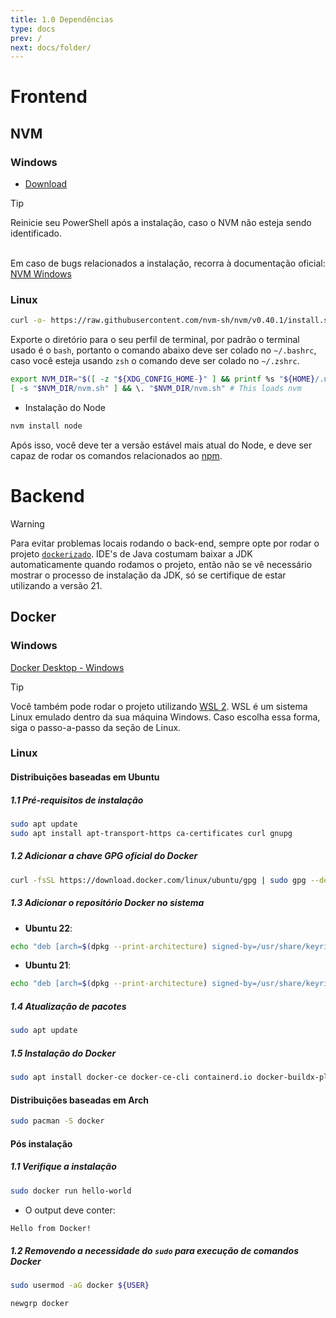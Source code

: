 ```yaml
---
title: 1.0 Dependências
type: docs
prev: /
next: docs/folder/
---
```


# Frontend
## NVM
### Windows
- [Download](https://github.com/coreybutler/nvm/releases)
> [!TIP]
> Reinicie seu PowerShell após a instalação, caso o NVM não esteja sendo identificado.

<br>Em caso de bugs relacionados a instalação, recorra à documentação oficial: [NVM Windows](https://github.com/coreybutler/nvm-windows)

### Linux
```bash
curl -o- https://raw.githubusercontent.com/nvm-sh/nvm/v0.40.1/install.sh | bash
```
Exporte o diretório para o seu perfil de terminal, por padrão o terminal usado é o `bash`, portanto o comando abaixo deve ser colado no `~/.bashrc`, caso você esteja usando `zsh` o comando deve ser colado no `~/.zshrc`.
```bash
export NVM_DIR="$([ -z "${XDG_CONFIG_HOME-}" ] && printf %s "${HOME}/.nvm" || printf %s "${XDG_CONFIG_HOME}/nvm")"
[ -s "$NVM_DIR/nvm.sh" ] && \. "$NVM_DIR/nvm.sh" # This loads nvm
```
- Instalação do Node
```bash
nvm install node
```
Após isso, você deve ter a versão estável mais atual do Node, e deve ser capaz de rodar os comandos relacionados ao [npm](https://www.npmjs.com/).

# Backend

> [!WARNING]
> Para evitar problemas locais rodando o back-end, sempre opte por rodar o projeto [`dockerizado`](https://www.reddit.com/r/Frontend/comments/yvem0t/comment/iwe0mma/?utm_source=share&utm_medium=web3x&utm_name=web3xcss&utm_term=1&utm_content=share_button).
> IDE's de Java costumam baixar a JDK automaticamente quando rodamos o projeto, então não se vê necessário mostrar o processo de instalação da JDK, só se certifique de estar utilizando a versão 21.

## Docker
### Windows
[Docker Desktop - Windows](https://docs.docker.com/desktop/setup/install/windows-install/)

> [!TIP]
> Você também pode rodar o projeto utilizando [WSL 2](https://learn.microsoft.com/pt-br/windows/wsl/install). WSL é um sistema Linux emulado dentro da sua máquina Windows. 
> Caso escolha essa forma, siga o passo-a-passo da seção de Linux.

### Linux

#### Distribuições baseadas em Ubuntu

##### 1.1 Pré-requisitos de instalação
```bash
sudo apt update
sudo apt install apt-transport-https ca-certificates curl gnupg
```
##### 1.2 Adicionar a chave GPG oficial do Docker
```bash
curl -fsSL https://download.docker.com/linux/ubuntu/gpg | sudo gpg --dearmor -o /usr/share/keyrings/docker.gpg
```
##### 1.3 Adicionar o repositório Docker no sistema
- **Ubuntu 22**:
```bash
echo "deb [arch=$(dpkg --print-architecture) signed-by=/usr/share/keyrings/docker.gpg] https://download.docker.com/linux/ubuntu noble stable" | sudo tee /etc/apt/sources.list.d/docker.list > /dev/null
```
- **Ubuntu 21**:
```bash
echo "deb [arch=$(dpkg --print-architecture) signed-by=/usr/share/keyrings/docker.gpg] https://download.docker.com/linux/ubuntu jammy stable" | sudo tee /etc/apt/sources.list.d/docker.list > /dev/null
```

##### 1.4 Atualização de pacotes
```bash
sudo apt update
```
##### 1.5 Instalação do Docker
```bash
sudo apt install docker-ce docker-ce-cli containerd.io docker-buildx-plugin docker-compose-plugin
```

#### Distribuições baseadas em Arch
```bash
sudo pacman -S docker
```

#### Pós instalação

##### 1.1 Verifique a instalação

```bash
sudo docker run hello-world
```
- O output deve conter:
```bash
Hello from Docker!
```

##### 1.2 Removendo a necessidade do `sudo` para execução de comandos Docker
```bash
sudo usermod -aG docker ${USER}
```
```bash
newgrp docker
```
